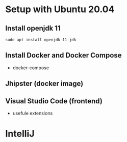 # Setup with Ubuntu 20.04

## Install openjdk 11

```
sudo apt install openjdk-11-jdk
```


## Install Docker and Docker Compose
- docker-compose


## Jhipster (docker image)


## Visual Studio Code (frontend) 
  - usefule extensions

# IntelliJ
